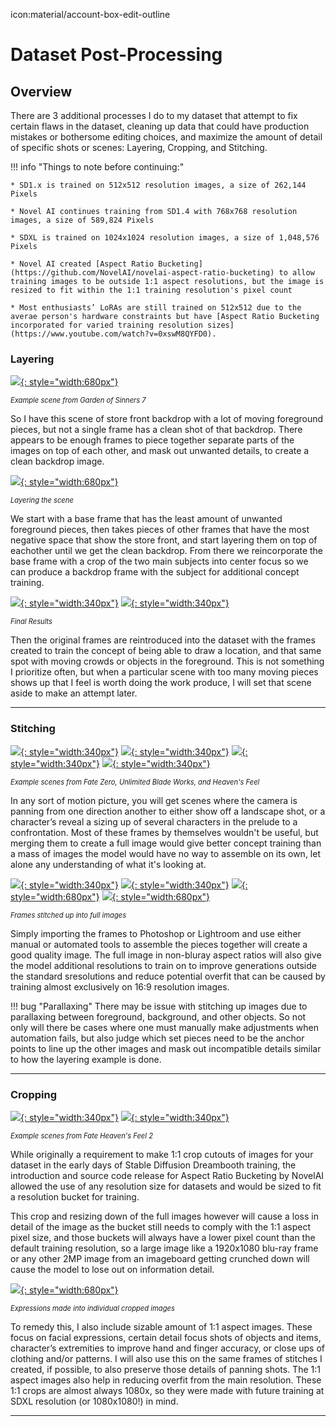 icon:material/account-box-edit-outline
# Dataset Post-Processing

## Overview

There are 3 additional processes I do to my dataset that attempt to fix certain flaws in the dataset, cleaning up data that could have production mistakes or bothersome editing choices, and maximize the amount of detail of specific shots or scenes: Layering, Cropping, and Stitching.

!!! info "Things to note before continuing:"
    
    * SD1.x is trained on 512x512 resolution images, a size of 262,144 Pixels

    * Novel AI continues training from SD1.4 with 768x768 resolution images, a size of 589,824 Pixels

    * SDXL is trained on 1024x1024 resolution images, a size of 1,048,576 Pixels
    
    * Novel AI created [Aspect Ratio Bucketing](https://github.com/NovelAI/novelai-aspect-ratio-bucketing) to allow training images to be outside 1:1 aspect resolutions, but the image is resized to fit within the 1:1 training resolution's pixel count

    * Most enthusiasts’ LoRAs are still trained on 512x512 due to the averae person's hardware constraints but have [Aspect Ratio Bucketing incorporated for varied training resolution sizes](https://www.youtube.com/watch?v=0xswM8QYFD0).

### Layering

[![](./images/datasetpostprocess/Layering/KnK-Scene.gif){: style="width:680px"}](./images/datasetpostprocess/Layering/KnK-Scene.gif)

<span style="font-size: 80%;">*Example scene from Garden of Sinners 7*</span>

So I have this scene of store front backdrop with a lot of moving foreground pieces, but not a single frame has a clean shot of that backdrop. There appears to be enough frames to piece together separate parts of the images on top of each other, and mask out unwanted details, to create a clean backdrop image.  

[![](./images/datasetpostprocess/Layering/KnK-Frame-Layer.gif){: style="width:680px"}](./images/datasetpostprocess/Layering/KnK-Frame-Layer.gif)

<span style="font-size: 80%;">*Layering the scene*</span>

We start with a base frame that has the least amount of unwanted foreground pieces, then takes pieces of other frames that have the most negative space that show the store front, and start layering them on top of eachother until we get the clean backdrop. From there we reincorporate the base frame with a crop of the two main subjects into center focus so we can produce a backdrop frame with the subject for additional concept training.

[![](./images/datasetpostprocess/Layering/KnK-7-Layered-BG.png){: style="width:340px"}](./images/datasetpostprocess/Layering/KnK-7-Layered-BG.png)
[![](./images/datasetpostprocess/Layering/KnK-7-Layered-BG-1boy1girl.png){: style="width:340px"}](./images/datasetpostprocess/Layering/KnK-7-Layered-BG-1boy1girl.png)

<span style="font-size: 80%;">*Final Results*</span>

Then the original frames are reintroduced into the dataset with the frames created to train the concept of being able to draw a location, and that same spot with moving crowds or objects in the foreground. This is not something I prioritize often, but when a particular scene with too many moving pieces shows up that I feel is worth doing the work produce, I will set that scene aside to make an attempt later.

----

### Stitching

[![](./images/datasetpostprocess/Stitching/Scene/fz-excaliblast.gif){: style="width:340px"}](./images/datasetpostprocess/Stitching/Scene/fz-excaliblast.gif)
[![](./images/datasetpostprocess/Stitching/Scene/fsn-redman.gif){: style="width:340px"}](./images/datasetpostprocess/Stitching/Scene/fsn-redman.gif)
[![](./images/datasetpostprocess/Stitching/Scene/fz-firearms2.gif){: style="width:340px"}](./images/datasetpostprocess/Stitching/Scene/fz-firearms2.gif)
[![](./images/datasetpostprocess/Stitching/Scene/hf-culandscape.gif){: style="width:340px"}](./images/datasetpostprocess/Stitching/Scene/hf-culandscape.gif)

<span style="font-size: 80%;">*Example scenes from Fate Zero, Unlimited Blade Works, and Heaven's Feel*</span>

In any sort of motion picture, you will get scenes where the camera is panning from one direction another to either show off a landscape shot, or a character’s reveal a sizing up of several characters in the prelude to a confrontation. Most of these frames by themselves wouldn't be useful, but merging them to create a full image would give better concept training than a mass of images the model would have no way to assemble on its own, let alone any understanding of what it's looking at.

[![](./images/datasetpostprocess/Stitching/Stitch/FZ_OP1_1858-Pano.png){: style="width:340px"}](./images/datasetpostprocess/Stitching/Stitch/FZ_OP1_1858-Pano.png)
[![](./images/datasetpostprocess/Stitching/Stitch/FSN_UBW_0_22074-Pano.png){: style="width:340px"}](./images/datasetpostprocess/Stitching/Stitch/FSN_UBW_0_22074-Pano.png)
[![](./images/datasetpostprocess/Stitching/Stitch/FZ_3_24233-Pano.png){: style="width:680px"}](./images/datasetpostprocess/Stitching/Stitch/FZ_3_24233-Pano.png)
[![](./images/datasetpostprocess/Stitching/Stitch/FSN_HF_1_133709-Pano.png){: style="width:680px"}](./images/datasetpostprocess/Stitching/Stitch/FSN_HF_1_133709-Pano.png)

<span style="font-size: 80%;">*Frames stitched up into full images*</span>

 Simply importing the frames to Photoshop or Lightroom and use either manual or automated tools to assemble the pieces together will create a good quality image. The full image in non-bluray aspect ratios will also give the model additional resolutions to train on to improve generations outside the standard sresolutions and reduce potential overfit that can be caused by training almost exclusively on 16:9 resolution images.

!!! bug "Parallaxing"
     There may be issue with stitching up images due to parallaxing between foreground, background, and other objects. So not only will there be cases where one must manually make adjustments when automation fails, but also judge which set pieces need to be the anchor points to line up the other images and mask out incompatible details similar to how the layering example is done.

----

### Cropping

[![](./images/datasetpostprocess/Cropping/Scene/hf-sakuraupset.gif){: style="width:340px"}](./images/datasetpostprocess/Cropping/Scene/hf-sakuraupset.gif)
[![](./images/datasetpostprocess/Cropping/Scene/hf-iliyaspin.gif){: style="width:340px"}](./images/datasetpostprocess/Cropping/Scene/hf-iliyaspin.gif)

<span style="font-size: 80%;">*Example scenes from Fate Heaven's Feel 2*</span>


While originally a requirement to make 1:1 crop cutouts of images for your dataset in the early days of Stable Diffusion Dreambooth training, the introduction and source code release for Aspect Ratio Bucketing by NovelAI allowed the use of any resolution size for datasets and would be sized to fit a resolution bucket for training. 

This crop and resizing down of the full images however will cause a loss in detail of the image as the bucket still needs to comply with the 1:1 aspect pixel size, and those buckets will always have a lower pixel count than the default training resolution, so a large image like a 1920x1080 blu-ray frame or any other 2MP image from an imageboard getting crunched down will cause the model to lose out on information detail. 

[![](./images/datasetpostprocess/Cropping/Sheets/crop-sheet.png){: style="width:680px"}](./images/datasetpostprocess/Cropping/Sheets/crop-sheet.png)

<span style="font-size: 80%;">*Expressions made into individual cropped images*</span>

To remedy this, I also include sizable amount of 1:1 aspect images. These focus on facial expressions, certain detail focus shots of objects and items, character’s extremities to improve hand and finger accuracy, or close ups of clothing and/or patterns. I will also use this on the same frames of stitches I created, if possible, to also preserve those details of panning shots. The 1:1 aspect images also help in reducing overfit from the main resolution. These 1:1 crops are almost always 1080x, so they were made with future training at SDXL resolution (or 1080x1080!) in mind.

----
